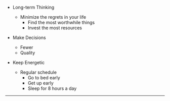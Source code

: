 * Long-term Thinking
    * Minimize the regrets in your life
        * Find the most worthwhile things
        * Invest the most resources

* Make Decisions
    * Fewer
    * Quality

* Keep Energetic
    * Regular schedule
        * Go to bed early
        * Get up early
        * Sleep for 8 hours a day

---
